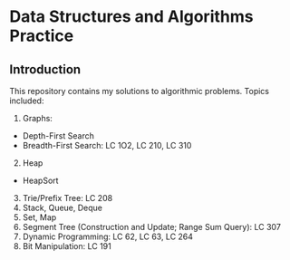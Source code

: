 # Data Structures and Algorithms Practice
## Introduction
This repository contains my solutions to algorithmic problems. Topics included:
1. Graphs:
  * Depth-First Search
  * Breadth-First Search: LC 1O2, LC 210, LC 310
2. Heap
  * HeapSort
3. Trie/Prefix Tree: LC 208
4. Stack, Queue, Deque
5. Set, Map
6. Segment Tree (Construction and Update; Range Sum Query): LC 307
7. Dynamic Programming: LC 62, LC 63, LC 264
8. Bit Manipulation: LC 191
